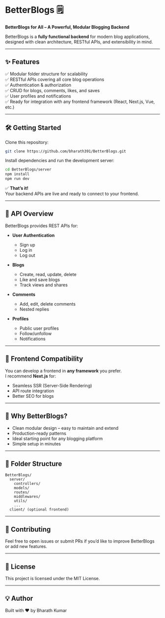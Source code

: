 # BetterBlogs 🗒️

**BetterBlogs for All – A Powerful, Modular Blogging Backend**

BetterBlogs is a **fully functional backend** for modern blog applications, designed with clean architecture, RESTful APIs, and extensibility in mind.

---

## ✨ Features

✅ Modular folder structure for scalability  
✅ RESTful APIs covering all core blog operations  
✅ Authentication & authorization  
✅ CRUD for blogs, comments, likes, and saves  
✅ User profiles and notifications  
✅ Ready for integration with any frontend framework (React, Next.js, Vue, etc.)

---

## 🛠️ Getting Started

Clone this repository:

```bash
git clone https://github.com/bharath391/BetterBlogs.git
```

Install dependencies and run the development server:

```bash
cd BetterBlogs/server
npm install
npm run dev
```

✅ **That’s it!**  
Your backend APIs are live and ready to connect to your frontend.

---

## 🧩 API Overview

BetterBlogs provides REST APIs for:

- **User Authentication**
  - Sign up
  - Log in
  - Log out

- **Blogs**
  - Create, read, update, delete
  - Like and save blogs
  - Track views and shares

- **Comments**
  - Add, edit, delete comments
  - Nested replies

- **Profiles**
  - Public user profiles
  - Follow/unfollow
  - Notifications

---

## 🎨 Frontend Compatibility

You can develop a frontend in **any framework** you prefer.  
I recommend **Next.js** for:

- Seamless SSR (Server-Side Rendering)
- API route integration
- Better SEO for blogs

---

## 🌟 Why BetterBlogs?

- Clean modular design – easy to maintain and extend
- Production-ready patterns
- Ideal starting point for any blogging platform
- Simple setup in minutes

---

## 📂 Folder Structure

```
BetterBlogs/
  server/
    controllers/
    models/
    routes/
    middlewares/
    utils/
    ...
  client/ (optional frontend)
```

---

## 🤝 Contributing

Feel free to open issues or submit PRs if you’d like to improve BetterBlogs or add new features.

---

## 📄 License

This project is licensed under the MIT License.

---

## 💡 Author

Built with ❤️ by Bharath Kumar

